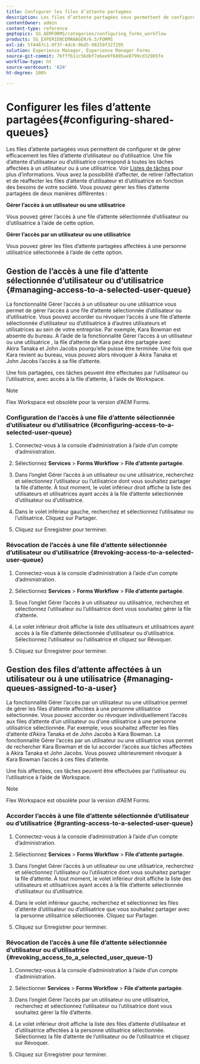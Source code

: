 ```yaml
---
title: Configurer les files d’attente partagées
description: Les files d’attente partagées vous permettent de configurer et de gérer efficacement les files d’attente d’utilisateur ou d’utilisatrice. Découvrez comment configurer des files d’attente partagées.
contentOwner: admin
content-type: reference
geptopics: SG_AEMFORMS/categories/configuring_forms_workflow
products: SG_EXPERIENCEMANAGER/6.5/FORMS
exl-id: 5f4467c1-0f3f-4dc6-9bd5-98259f327295
solution: Experience Manager, Experience Manager Forms
source-git-commit: 76fffb11c56dbf7ebee9f6805ae0799cd32985fe
workflow-type: ht
source-wordcount: '624'
ht-degree: 100%

---
```


# Configurer les files d’attente partagées{#configuring-shared-queues}

Les files d’attente partagées vous permettent de configurer et de gérer efficacement les files d’attente d’utilisateur ou d’utilisatrice. Une file d’attente d’utilisateur ou d’utilisatrice correspond à toutes les tâches affectées à un utilisateur ou à une utilisatrice. Voir [Listes de tâches](https://help.adobe.com/fr_FR/livecycle/11.0/WorkspaceHelp/WS92d06802c76abadb-2b6ab502126beb6ba2f-7ffc.2.html) pour plus d’informations. Vous avez la possibilité d’affecter, de retirer l’affectation et de réaffecter les files d’attente d’utilisateur et d’utilisatrice en fonction des besoins de votre société. Vous pouvez gérer les files d’attente partagées de deux manières différentes :

**Gérer l’accès à un utilisateur ou une utilisatrice**

Vous pouvez gérer l’accès à une file d’attente sélectionnée d’utilisateur ou d’utilisatrice à l’aide de cette option.

**Gérer l’accès par un utilisateur ou une utilisatrice**

Vous pouvez gérer les files d’attente partagées affectées à une personne utilisatrice sélectionnée à l’aide de cette option.

## Gestion de l’accès à une file d’attente sélectionnée d’utilisateur ou d’utilisatrice {#managing-access-to-a-selected-user-queue}

La fonctionnalité Gérer l’accès à un utilisateur ou une utilisatrice vous permet de gérer l’accès à une file d’attente sélectionnée d’utilisateur ou d’utilisatrice. Vous pouvez accorder ou révoquer l’accès à une file d’attente sélectionnée d’utilisateur ou d’utilisatrice à d’autres utilisateurs et utilisatrices au sein de votre entreprise. Par exemple, Kara Bowman est absente du bureau. À l’aide de la fonctionnalité Gérer l’accès à un utilisateur ou une utilisatrice , la file d’attente de Kara peut être partagée avec Akira Tanaka et John Jacobs pourqu’elle puisse être terminée. Une fois que Kara revient au bureau, vous pouvez alors révoquer à Akira Tanaka et John Jacobs l’accès à sa file d’attente.

Une fois partagées, ces tâches peuvent être effectuées par l’utilisateur ou l’utilisatrice, avec accès à la file d’attente, à l’aide de Workspace.

>[!NOTE]
>
>Flex Workspace est obsolète pour la version d’AEM Forms.

### Configuration de l’accès à une file d’attente sélectionnée d’utilisateur ou d’utilisatrice {#configuring-access-to-a-selected-user-queue}

1. Connectez-vous à la console d’administration à l’aide d’un compte d’administration.
1. Sélectionnez **Services** > **Forms Workflow** > **File d’attente partagée**.

1. Dans l’onglet Gérer l’accès à un utilisateur ou une utilisatrice, recherchez et sélectionnez l’utilisateur ou l’utilisatrice dont vous souhaitez partager la file d’attente. À tout moment, le volet inférieur droit affiche la liste des utilisateurs et utilisatrices ayant accès à la file d’attente sélectionnée d’utilisateur ou d’utilisatrice.
1. Dans le volet inférieur gauche, recherchez et sélectionnez l’utilisateur ou l’utilisatrice. Cliquez sur Partager.
1. Cliquez sur Enregistrer pour terminer.

### Révocation de l’accès à une file d’attente sélectionnée d’utilisateur ou d’utilisatrice {#revoking-access-to-a-selected-user-queue}

1. Connectez-vous à la console d’administration à l’aide d’un compte d’administration.
1. Sélectionnez **Services** > **Forms Workflow** > **File d’attente partagée**.

1. Sous l’onglet Gérer l’accès à un utilisateur ou utilisatrice, recherchez et sélectionnez l’utilisateur ou l’utilisatrice dont vous souhaitez gérer la file d’attente.
1. Le volet inférieur droit affiche la liste des utilisateurs et utilisatrices ayant accès à la file d’attente délectionnée d’utilisateur ou d’utilisatrice. Sélectionnez l’utilisateur ou l’utilisatrice et cliquez sur Révoquer.
1. Cliquez sur Enregistrer pour terminer.

## Gestion des files d’attente affectées à un utilisateur ou à une utilisatrice {#managing-queues-assigned-to-a-user}

La fonctionnalité Gérer l’accès par un utilisateur ou une utilisatrice permet de gérer les files d’attente affectées à une personne utilisatrice sélectionnée. Vous pouvez accorder ou révoquer individuellement l’accès aux files d’attente d’un utilisateur ou d’une utilisatrice à une personne utilisatrice sélectionnée. Par exemple, vous souhaitez affecter les files d’attente d’Akira Tanaka et de John Jacobs à Kara Bowman. La fonctionnalité Gérer l’accès par un utilisateur ou une utilisatrice vous permet de rechercher Kara Bowman et de lui accorder l’accès aux tâches affectées à Akira Tanaka et John Jacobs. Vous pouvez ultérieurement révoquer à Kara Bowman l’accès à ces files d’attente.

Une fois affectées, ces tâches peuvent être effectuées par l’utilisateur ou l’utilisatrice à l’aide de Workspace.

>[!NOTE]
>
>Flex Workspace est obsolète pour la version d’AEM Forms.

### Accorder l’accès à une file d’attente sélectionnée d’utilisateur ou d’utilisatrice {#granting-access-to-a-selected-user-queue}

1. Connectez-vous à la console d’administration à l’aide d’un compte d’administration.
1. Sélectionnez **Services** > **Forms Workflow** > **File d’attente partagée**.

1. Dans l’onglet Gérer l’accès à un utilisateur ou une utilisatrice, recherchez et sélectionnez l’utilisateur ou l’utilisatrice dont vous souhaitez partager la file d’attente. À tout moment, le volet inférieur droit affiche la liste des utilisateurs et utilisatrices ayant accès à la file d’attente sélectionnée d’utilisateur ou d’utilisatrice.
1. Dans le volet inférieur gauche, recherchez et sélectionnez les files d’attente d’utilisateur ou d’utilisatrice que vous souhaitez partager avec la personne utilisatrice sélectionnée. Cliquez sur Partager.
1. Cliquez sur Enregistrer pour terminer.

### Révocation de l’accès à une file d’attente sélectionnée d’utilisateur ou d’utilisatrice {#revoking_access_to_a_selected_user_queue-1}

1. Connectez-vous à la console d’administration à l’aide d’un compte d’administration.
1. Sélectionner **Services** > **Forms Workflow** > **File d’attente partagée**.

1. Dans l’onglet Gérer l’accès par un utilisateur ou une utilisatrice, recherchez et sélectionnez l’utilisateur ou l’utilisatrice dont vous souhaitez gérer la file d’attente.
1. Le volet inférieur droit affiche la liste des files d’attente d’utilisateur et d’utilisatrice affectées à la personne utilisatrice sélectionnée. Sélectionnez la file d’attente de l’utilisateur ou de l’utilisatrice et cliquez sur Révoquer.
1. Cliquez sur Enregistrer pour terminer.

